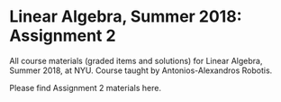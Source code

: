 # Linear Algebra, Summer 2018: Assignment 2
All course materials (graded items and solutions) for Linear Algebra, Summer 2018, at NYU. Course taught by Antonios-Alexandros Robotis.

Please find Assignment 2 materials here.

